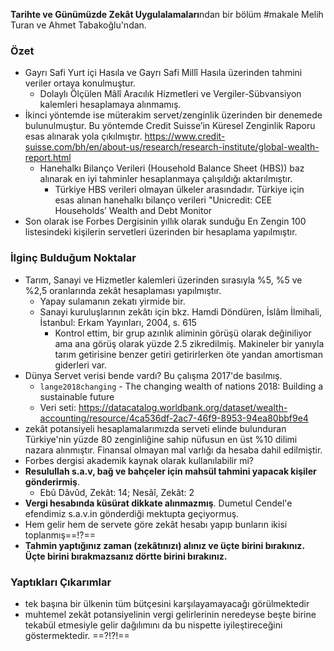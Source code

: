 **Tarihte ve Günümüzde Zekât Uygulalamaları**ndan bir bölüm
#makale 
Melih Turan ve Ahmet Tabakoğlu'ndan.
### Özet
- Gayrı Safi Yurt içi Hasıla ve Gayrı Safi Millî Hasıla üzerinden tahmini veriler ortaya konulmuştur.
	- Dolaylı Ölçülen Mâlî Aracılık Hizmetleri ve Vergiler-Sübvansiyon kalemleri hesaplamaya alınmamış.
- İkinci yöntemde ise müterakim servet/zenginlik üzerinden bir denemede bulunulmuştur. Bu yöntemde Credit Suisse’in Küresel Zenginlik Raporu esas alınarak yola çıkılmıştır. https://www.credit-suisse.com/bh/en/about-us/research/research-institute/global-wealth-report.html
	- Hanehalkı Bilanço Verileri (Household Balance Sheet (HBS)) baz alınarak en iyi tahminler hesaplanmaya çalışıldığı aktarılmıştır.
		- Türkiye HBS verileri olmayan ülkeler arasındadır. Türkiye için esas alınan hanehalkı bilanço verileri "Unicredit: CEE Households’ Wealth and Debt Monitor
- Son olarak ise Forbes Dergisinin yıllık olarak sunduğu En Zengin 100 listesindeki kişilerin servetleri üzerinden bir hesaplama yapılmıştır.
### İlginç Bulduğum Noktalar
- Tarım, Sanayi ve Hizmetler kalemleri üzerinden sırasıyla %5, %5 ve %2,5 oranlarında zekât hesaplaması yapılmıştır.
	- Yapay sulamanın zekatı yirmide bir.
	- Sanayi kuruluşlarının zekâtı için bkz. Hamdi Döndüren, İslâm İlmihali, İstanbul: Erkam Yayınları, 2004, s. 615
		- Kontrol ettim, bir grup azınlık aliminin görüşü olarak değiniliyor ama ana görüş olarak yüzde 2.5 zikredilmiş. Makineler bir yanıyla tarım getirisine benzer getiri getirirlerken öte yandan amortisman giderleri var.
- Dünya Servet verisi bende vardı? Bu çalışma 2017'de basılmış.
	- ``lange2018changing`` - The changing wealth of nations 2018: Building a sustainable future
	- Veri seti: https://datacatalog.worldbank.org/dataset/wealth-accounting/resource/4ca536df-2ac7-46f9-8953-94ea80bbf9e4
- zekât potansiyeli hesaplamalarımızda serveti elinde bulunduran Türkiye'nin yüzde 80 zenginliğine sahip nüfusun en üst %10 dilimi nazara alınmıştır. Finansal olmayan mal varlığı da hesaba dahil edilmiştir.
- Forbes dergisi akademik kaynak olarak kullanılabilir mi?
- **Resulullah s.a.v, bağ ve bahçeler için mahsül tahmini yapacak kişiler gönderirmiş**. 
	- Ebû Dâvûd, Zekât: 14; Nesâî, Zekât: 2
- **Vergi hesabında küsürat dikkate alınmazmış**. Dumetul Cendel'e efendimiz s.a.v.in gönderdiği mektupta geçiyormuş.
- Hem gelir hem de servete göre zekât hesabı yapıp bunların ikisi toplanmış==!?==
- **Tahmin yaptığınız zaman (zekâtınızı) alınız ve üçte birini bırakınız. Üçte birini bırakmazsanız dörtte birini bırakınız.**
### Yaptıkları Çıkarımlar
- tek başına bir ülkenin tüm bütçesini karşılayamayacağı görülmektedir
- muhtemel zekât potansiyelinin vergi gelirlerinin neredeyse beşte birine tekabül etmesiyle gelir dağılımını da bu nispette iyileştireceğini göstermektedir. ==?!?!==